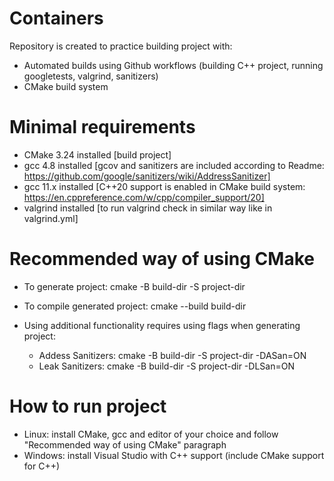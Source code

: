 # Containers
Repository is created to practice building project with:
 - Automated builds using Github workflows (building C++ project, running googletests, valgrind, sanitizers)
 - CMake build system

# Minimal requirements
 - CMake 3.24 installed [build project]
 - gcc 4.8 installed [gcov and sanitizers are included according to Readme: https://github.com/google/sanitizers/wiki/AddressSanitizer]
 - gcc 11.x installed [C++20 support is enabled in CMake build system: https://en.cppreference.com/w/cpp/compiler_support/20]
 - valgrind installed [to run valgrind check in similar way like in valgrind.yml]

# Recommended way of using CMake
 - To generate project: cmake -B build-dir -S project-dir
 - To compile generated project: cmake --build build-dir
 
 - Using additional functionality requires using flags when generating project:
   - Addess Sanitizers: cmake -B build-dir -S project-dir -DASan=ON
   - Leak Sanitizers: cmake -B build-dir -S project-dir -DLSan=ON

# How to run project
 - Linux: install CMake, gcc and editor of your choice and follow "Recommended way of using CMake" paragraph
 - Windows: install Visual Studio with C++ support (include CMake support for C++)
 
